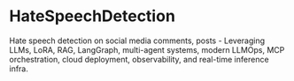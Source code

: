# HateSpeechDetection
Hate speech detection on social media comments, posts - Leveraging LLMs, LoRA, RAG, LangGraph, multi-agent systems, modern LLMOps, MCP orchestration, cloud deployment, observability, and real-time inference infra.
